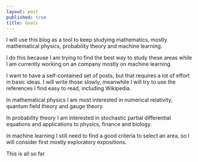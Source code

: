 ```yaml
---
layout: post
published: true
title: Goals
--- 
```


I will use this blog as a tool to keep studying mathematics, mostly mathematical physics, probability theory and machine learning.

I do this because I am trying to find the best way to study these areas while I am currently working on an company mostly on machine learning.

I want to have a self-contained set of posts, but that requires a lot of effort in basic ideas. I will write those slowly, meanwhile I will try to use the references I find easy to read, including Wikipedia.

In mathematical physics I am most interested in numerical relativity, quantum field theory and gauge theory.

In probability theory I am interested in stochastic partial differential equations and applications to physics, finance and biology.

In machine learning I still need to find a good criteria to select an area, so I will consider first mostly exploratory expositions.

This is all so far
